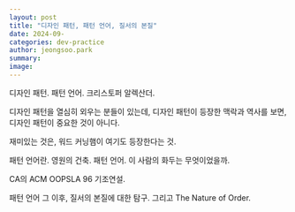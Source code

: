 ```yaml
---
layout: post
title: "디자인 패턴, 패턴 언어, 질서의 본질"
date: 2024-09-
categories: dev-practice
author: jeongsoo.park
summary: 
image: 
---
```


디자인 패턴. 패턴 언어. 크리스토퍼 알렉산더.

디자인 패턴을 열심히 외우는 분들이 있는데, 디자인 패턴이 등장한 맥락과 역사를 보면, 디자인 패턴이 중요한 것이 아니다.

재미있는 것은, 워드 커닝햄이 여기도 등장한다는 것.

패턴 언어란. 영원의 건축. 패턴 언어. 이 사람의 화두는 무엇이었을까.

CA의 ACM OOPSLA 96 기조연설.

패턴 언어 그 이후, 질서의 본질에 대한 탐구. 그리고 The Nature of Order.
